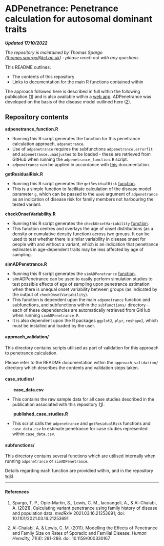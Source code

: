 # ADPenetrance: Penetrance calculation for autosomal dominant traits
___Updated 17/10/2022___

_The repository is maintained by Thomas Spargo (<thomas.spargo@kcl.ac.uk>) - please reach out with any questions._

This README outlines:
* The contents of this repository
* Links to documentation for the main R functions contained within

The approach followed here is described in full within the following publication ([1](https://doi.org/10.1101/2021.03.16.21253691)) and is also available within a [web app](https://adpenetrance.rosalind.kcl.ac.uk). ADPenetrance was developed on the basis of the disease model outlined here ([2](https://doi.org/10.1159/000330167)).

## Repository contents

__adpenetrance_function.R__
* Running this R script generates the function for this penetrance calculation approach, `adpenetrance`.
* Use of `adpenetrance` requires the subfunctions `adpenetrance.errorfit` and `adpenetrance.unadjusted` to be loaded - these are retrieved from GitHub when running the `adpenetrance_function.R` script.
* `adpenetrance` can be applied in accordance with [this](https://github.com/ThomasPSpargo/adpenetrance/wiki/ADPenetrance) documentation.

__getResidualRisk.R__
* Running this R script generates the `getResidualRisk` [function](https://github.com/ThomasPSpargo/adpenetrance/wiki/getResidualRisk).
* This is a simple function to facilitate calculation of the disease model parameter `g`, which can be passed to the `useG` argument of `adpenetrance` as an indication of disease risk for family members not harbouring the tested variant.

__checkOnsetVariability.R__
* Running this R script generates the `checkOnsetVariability` [function](https://github.com/ThomasPSpargo/adpenetrance/wiki/checkOnsetVariability).
* This function centres and overlays the age of onset distributions (as a density or cumulative density function) across two groups. It can be used to test whether there is similar variability in disease onset for people with and without a variant, which is an indication that penetrance estimates in age-dependent traits may be less affected by age of sampling.

__simADPenetrance.R__
* Running this R script generates the `simADPenetrance` [function](https://github.com/ThomasPSpargo/adpenetrance/wiki/simADPenetrance).
* simADPenetrance can be used to easily perform simulation studies to test possible effects of age of sampling upon penetrance estimation when there is unequal onset variability between groups (as indicated by the output of `checkOnsetVariability`).
* This function is dependent upon the main `adpenetrance` function and subfunctions, and subfunctions within the `subfunctions/` directory - each of these dependencies are automatically retrieved from GitHub when running `simADPenetrance.R`.
* It is also dependent upon the R packages `ggplot2`, `plyr`, `reshape2`, which must be installed and loaded by the user.

#### approach_validation/

This directory contains scripts utilised as part of validation for this approach to penetrance calculation. 

Please refer to the README documentation within the `approach_validation/` directory which describes the contents and validation steps taken.

#### case_studies/

&nbsp;&nbsp;&nbsp;&nbsp;&nbsp;&nbsp; __case_data.csv__
*  This contains the raw sample data for all case studies described in the publication associated with this repository ([1](https://doi.org/10.1101/2021.03.16.21253691)).


&nbsp;&nbsp;&nbsp;&nbsp;&nbsp;&nbsp; __published_case_studies.R__
*  This script calls the `adpenetrance` and `getResidualRisk` functions and `case_data.csv` to estimate penetrance for case studies represented within `case_data.csv`.

#### subfunctions/
This directory contains several functions which are utilised internally when running `adpenetrance` or `simADPenetrance`.

Details regarding each function are providied within, and in the repository [wiki](https://github.com/ThomasPSpargo/adpenetrance/wiki).

___  

#### References
1. Spargo, T. P., Opie-Martin, S., Lewis, C. M., Iacoangeli, A., & Al-Chalabi, A. (2021). Calculating variant penetrance using family history of disease and population data. *medRxiv* 2021.03.16.21253691; doi: 10.1101/2021.03.16.21253691

2. Al-Chalabi, A. & Lewis, C. M. (2011). Modelling the Effects of Penetrance and Family Size on Rates of Sporadic and Familial Disease. *Human Heredity, 71*(4): 281-288. doi: 10.1159/000330167
